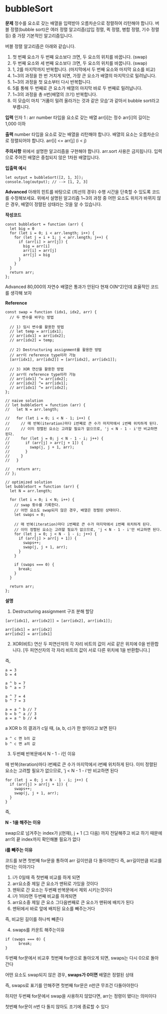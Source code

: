 # bubbleSort

**문제**
정수를 요소로 갖는 배열을 입력받아 오름차순으로 정렬하여 리턴해야 합니다.
버블 정렬(bubble sort)은 여러 정렬 알고리즘(삽입 정렬, 퀵 정렬, 병합 정렬, 기수 정렬 등) 중 가장 기본적인 알고리즘입니다.

버블 정렬 알고리즘은 아래와 같습니다.

1. 첫 번째 요소가 두 번째 요소보다 크면, 두 요소의 위치를 바꿉니다. (swap)
2. 두 번째 요소와 세 번째 요소보다 크면, 두 요소의 위치를 바꿉니다. (swap)
3. 1, 2를 마지막까지 반복합니다. (마지막에서 두 번째 요소와 마지막 요소를 비교)
4. 1~3의 과정을 한 번 거치게 되면, 가장 큰 요소가 배열의 마지막으로 밀려납니다.
5. 1~3의 과정을 첫 요소부터 다시 반복합니다.
6. 5를 통해 두 번째로 큰 요소가 배열의 마지막 바로 두 번째로 밀려납니다.
7. 1~3의 과정을 총 n번(배열의 크기) 반복합니다.
8. 이 모습이 마치 '거품이 밀려 올라가는 것과 같은 모습'과 같아서 bubble sort라고 부릅니다.

**입력**
인자 1 : arr
number 타입을 요소로 갖는 배열
arr[i]는 정수
arr[i]의 길이는 1,000 이하

**출력**
number 타입을 요소로 갖는 배열을 리턴해야 합니다.
배열의 요소는 오름차순으로 정렬되어야 합니다.
arr[i] <= arr[j] (i < j)

**주의사항**
위에서 설명한 알고리즘을 구현해야 합니다.
arr.sort 사용은 금지됩니다.
입력으로 주어진 배열은 중첩되지 않은 1차원 배열입니다.

**입출력 예시**

```
let output = bubbleSort([2, 1, 3]);
console.log(output); // --> [1, 2, 3]
```

**Advanced**
아래의 힌트를 바탕으로 (최선의 경우) 수행 시간을 단축할 수 있도록 코드를 수정해보세요.
위에서 설명된 알고리즘 1~3의 과정 중 어떤 요소도 위치가 바뀌지 않은 경우, 배열이 정렬된 상태라는 것을 알 수 있습니다.

**작성코드**

```
const bubbleSort = function (arr) {
  let big = 0
  for (let i = 0; i < arr.length; i++) {
    for (let j = i + 1; j < arr.length; j++) {
      if (arr[i] > arr[j]) {
        big = arr[i]
        arr[i] = arr[j]
        arr[j] = big
      }
    }
  }
  return arr;
};
```

Advanced 80,000의 자연수 배열은 통과가 안된다
현재 O(N^2)인데 효율적인 코드를 생각해 보자

**Reference**

```
const swap = function (idx1, idx2, arr) {
  // 두 변수를 바꾸는 방법

  // 1) 임시 변수를 활용한 방법
  // let temp = arr[idx1];
  // arr[idx1] = arr[idx2];
  // arr[idx2] = temp;

  // 2) Destructuring assignment를 활용한 방법
  // arr이 reference type이라 가능
  [arr[idx1], arr[idx2]] = [arr[idx2], arr[idx1]];

  // 3) XOR 연산을 활용한 방법
  // arr이 reference type이라 가능
  // arr[idx1] ^= arr[idx2];
  // arr[idx2] ^= arr[idx1];
  // arr[idx1] ^= arr[idx2];
};

// naive solution
// let bubbleSort = function (arr) {
//   let N = arr.length;

//   for (let i = 0; i < N - 1; i++) {
//     // 매 반복(iteration)마다 i번째로 큰 수가 마지막에서 i번째 위치하게 된다.
//     // 이미 정렬된 요소는 고려할 필요가 없으므로, 'j < N - 1 - i'만 비교하면 된다.
//     for (let j = 0; j < N - 1 - i; j++) {
//       if (arr[j] > arr[j + 1]) {
//         swap(j, j + 1, arr);
//       }
//     }
//   }

//   return arr;
// };

// optimized solution
let bubbleSort = function (arr) {
  let N = arr.length;

  for (let i = 0; i < N; i++) {
    // swap 횟수를 기록한다.
    // 어떤 요소도 swap되지 않은 경우, 배열은 정렬된 상태이다.
    let swaps = 0;

    // 매 반복(iteration)마다 i번째로 큰 수가 마지막에서 i번째 위치하게 된다.
    // 이미 정렬된 요소는 고려할 필요가 없으므로, 'j < N - 1 - i'만 비교하면 된다.
    for (let j = 0; j < N - 1 - i; j++) {
      if (arr[j] > arr[j + 1]) {
        swaps++;
        swap(j, j + 1, arr);
      }
    }

    if (swaps === 0) {
      break;
    }
  }

  return arr;
};
```

**설명**

1. Destructuring assignment 구조 분해 할당

```
[arr[idx1], arr[idx2]] = [arr[idx2], arr[idx1]];

arr[idx1] = arr[idx2]
arr[idx2] = arr[idx1]
```

2. XOR(비트) 연산
   두 피연산자의 각 자리 비트의 값이 서로 같은 위치에 0을 반환합니다.
   [두 피연산자의 각 자리 비트의 값이 서로 다른 위치에 1을 반환합니다.]

즉,

```
a = 3
b = 4

a ^ b = 7
b ^ a = 7

a ^ 7 = 4
b ^ 7 = 3
```

```
a = a ^ b // 7
b = b ^ a // 3
a = a ^ b // 4
```

a XOR b 의 결과가 c일 때, (a, b, c)가 한 쌍이라고 보면 된다

```
a ^ c 면 b의 값
b ^ c 면 a의 값
```

3. 두번째 반복문에서 N - 1 - i인 이유

매 반복(iteration)마다 i번째로 큰 수가 마지막에서 i번째 위치하게 된다.
이미 정렬된 요소는 고려할 필요가 없으므로, 'j < N - 1 - i'만 비교하면 된다

```
for (let j = 0; j < N - 1 - i; j++) {
  if (arr[j] > arr[j + 1]) {
    swaps++;
    swap(j, j + 1, arr);
  }
}
```

즉,

**N - 1을 해주는 이유**

swap으로 넘겨주는 index가 j(현재), j + 1 (그 다음) 까지 전달해주고 비교 하기 때문에 arr의 끝 index까지 확인해볼 필요가 없다

**i를 빼주는 이유**

코드를 보면 첫번째 for문을 통하여 arr 길이만큼 다 돌아야한다
즉, arr길이만큼 비교를 한다는 이야기다

1. i가 0일때 즉 첫번째 비교를 하게 되면
2. arr요소중 제일 큰 요소가 맨뒤로 가있을 것이다
3. 맨뒤로 간 요소는 두번째 반복문에서 제외 시키는것이다
4. i가 1이라면 두번째 비교를 하게되면
5. arr요소중 제일 큰 요소 그다음번째로 큰 요소가 맨뒤에 배치가 된다
6. 맨뒤에서 바로 앞에 배치된 요소를 빼주는거다

즉, 비교된 길이를 하나씩 빼준다

4. swaps를 카운트 해주는이유

```
if (swaps === 0) {
      break;
}
```

두번째 for문에서 비교후 첫번째 for문으로 돌아오게 되면,
swaps는 다시 0으로 돌아간다

어떤 요소도 swap되지 않은 경우, **swaps가 0이면**
배열은 정렬된 상태

즉, swaps로 표기를 안해주면
첫번째 for문은 n만큰 무조건 다돌아야한다

하지만 두번째 for문에서 swap을 사용하지 않았다면,
arr는 정령이 됐다는 의미이다

첫번째 for문이 n번 다 돌지 않아도 조기에 종료할 수 있다
